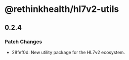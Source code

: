 # @rethinkhealth/hl7v2-utils

## 0.2.4

### Patch Changes

- 28fef0d: New utility package for the HL7v2 ecosystem.
